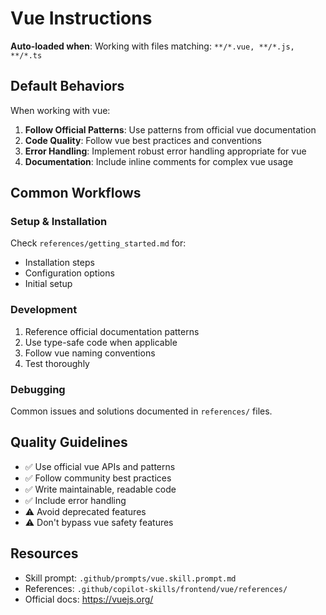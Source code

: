 # Vue Instructions

**Auto-loaded when**: Working with files matching: `**/*.vue, **/*.js, **/*.ts`

## Default Behaviors

When working with vue:

1. **Follow Official Patterns**: Use patterns from official vue documentation
2. **Code Quality**: Follow vue best practices and conventions
3. **Error Handling**: Implement robust error handling appropriate for vue
4. **Documentation**: Include inline comments for complex vue usage

## Common Workflows

### Setup & Installation

Check `references/getting_started.md` for:
- Installation steps
- Configuration options
- Initial setup

### Development

1. Reference official documentation patterns
2. Use type-safe code when applicable
3. Follow vue naming conventions
4. Test thoroughly

### Debugging

Common issues and solutions documented in `references/` files.

## Quality Guidelines

- ✅ Use official vue APIs and patterns
- ✅ Follow community best practices
- ✅ Write maintainable, readable code
- ✅ Include error handling
- ⚠️ Avoid deprecated features
- ⚠️ Don't bypass vue safety features

## Resources

- Skill prompt: `.github/prompts/vue.skill.prompt.md`
- References: `.github/copilot-skills/frontend/vue/references/`
- Official docs: https://vuejs.org/
